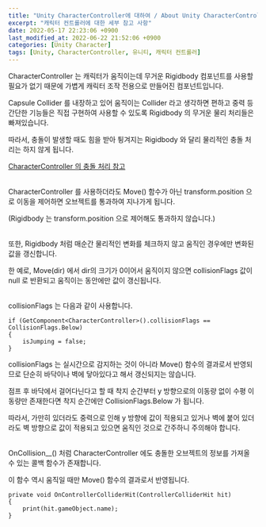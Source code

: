 ```yaml
---
title: "Unity CharacterController에 대하여 / About Unity CharacterController"
excerpt: "캐릭터 컨트롤러에 대한 세부 참고 사항"
date: 2022-05-17 22:23:06 +0900
last_modified_at: 2022-06-22 21:52:06 +0900
categories: [Unity Character]
tags: [Unity, CharacterController, 유니티, 캐릭터 컨트롤러]
---
```

CharacterController 는 캐릭터가 움직이는데 무거운 Rigidbody 컴포넌트를 사용할 필요가 없기 때문에 가볍게 캐릭터 조작 전용으로 만들어진 컴포넌트입니다.

Capsule Collider 를 내장하고 있어 움직이는 Collider 라고 생각하면 편하고 중력 등 간단한 기능들은 직접 구현하여 사용할 수 있도록 Rigidbody 의 무거운 물리 처리들은 빠져있습니다.

따라서, 충돌이 발생할 때도 힘을 받아 튕겨지는 Rigidbody 와 달리 물리적인 충돌 처리는 하지 않게 됩니다.

[CharacterController 의 충돌 처리 참고](https://diesuki4.github.io/unity/%EC%9C%A0%EB%8B%88%ED%8B%B0/%EC%B6%A9%EB%8F%8C/%EC%B2%98%EB%A6%AC/collision/handling/Unity-collision-handling/)
<br><br>

CharacterController 를 사용하더라도 Move() 함수가 아닌 transform.position 으로 이동을 제어하면 오브젝트를 통과하여 지나가게 됩니다.

(Rigidbody 는 transform.position 으로 제어해도 통과하지 않습니다.)
<br><br>

또한, Rigidbody 처럼 매순간 물리적인 변화를 체크하지 않고 움직인 경우에만 변화된 값을 갱신합니다.

한 예로, Move(dir) 에서 dir의 크기가 0이어서 움직이지 않으면 collisionFlags 값이 null 로 반환되고 움직이는 동안에만 값이 갱신됩니다.
<br><br>

collisionFlags 는 다음과 같이 사용합니다.
```
if (GetComponent<CharacterController>().collisionFlags == CollisionFlags.Below)
{
    isJumping = false;
}
```

collisionFlags 는 실시간으로 감지하는 것이 아니라 Move() 함수의 결과로서 반영되므로 단순히 바닥이나 벽에 닿아있다고 해서 갱신되지는 않습니다.

점프 후 바닥에서 걸어다닌다고 할 때 착지 순간부터 y 방향으로의 이동량 없이 수평 이동량만 존재한다면 착지 순간에만 CollisionFlags.Below 가 됩니다.

따라서, 가만히 있더라도 중력으로 인해 y 방향에 값이 적용되고 있거나 벽에 붙어 있더라도 벽 방향으로 값이 적용되고 있으면 움직인 것으로 간주하니 주의해야 합니다.
<br><br>

OnCollision__() 처럼 CharacterController 에도 충돌한 오브젝트의 정보를 가져올 수 있는 콜백 함수가 존재합니다.

이 함수 역시 움직일 때만 Move() 함수의 결과로서 반영됩니다.
```
private void OnControllerColliderHit(ControllerColliderHit hit)
{
    print(hit.gameObject.name);
}
```
